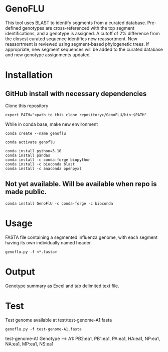# GenoFLU

This tool uses BLAST to identify segments from a curated database. Pre-defined genotypes are cross-referenced with the top segment identifications, and a genotype is assigned. A cutoff of 2% difference from the closest curated sequence identifies new reassortment. New reassortment is reviewed using segment-based phylogenetic trees. If appropriate, new segment sequences will be added to the curated database and new genotype assignments updated.

# Installation

## GitHub install with necessary dependencies

Clone this repository
```
export PATH="<path to this clone repository>/GenoFLU/bin:$PATH"
```

While in conda base, make new environment
```
conda create --name genoflu
```
```
conda activate genoflu
```

```
conda install python=3.10
conda install pandas
conda install -c conda-forge biopython
conda install -c bioconda blast
conda install -c anaconda openpyxl
```

## Not yet available.  Will be available when repo is made public.
```
conda install GenoFlU -c conda-forge -c bioconda
```

# Usage

FASTA file containing a segmented influenza genome, with each segment having its own individually named header.
```
genoflu.py -f <*.fasta>
```

# Output

Genotype summary as Excel and tab delimited text file.

# Test

Test genome available at test/test-genome-A1.fasta

```
genoflu.py -f test-genome-A1.fasta
```

test-genome-A1 Genotype --> A1: PB2:ea1, PB1:ea1, PA:ea1, HA:ea1, NP:ea1, NA:ea1, MP:ea1, NS:ea1